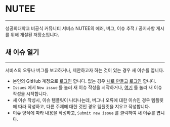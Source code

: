 # NUTEE
---
성공회대학교 비공식 커뮤니티 서비스 NUTEE의 에러, 버그, 이슈 추적 / 공지사항 게시를 위해 개설된 저장소입니다.

## 새 이슈 열기
---
서비스의 오류나 버그를 보고하거나, 제안하고자 하는 것이 있는 경우 새 이슈를 엽니다.

- 본인의 GitHub 계정으로 [로그인](https://github.com/login) 합니다. 없는 경우 [새로 만들고](https://github.com/join) [로그인](https://github.com/login) 합니다.
- `Issues` 에서 `New issue` 를 눌러 새 이슈 작성을 시작하거나, [여기](https://github.com/team-nutee/NUTEE/issues/new) 를 눌러 새 이슈 작성을 시작합니다.
- 새 이슈 작성시, 이슈 템플릿이 나타나는데, 버그나 오류에 대한 이슈인 경우 템플릿에 따라 작성하고, 다른 주제에 대한 것인 경우 템플릿을 지우고 작성합니다.
- 이슈 양식에 따라 내용을 작성하고, `Submit new issue` 를 클릭하여 새 이슈를 엽니다.

